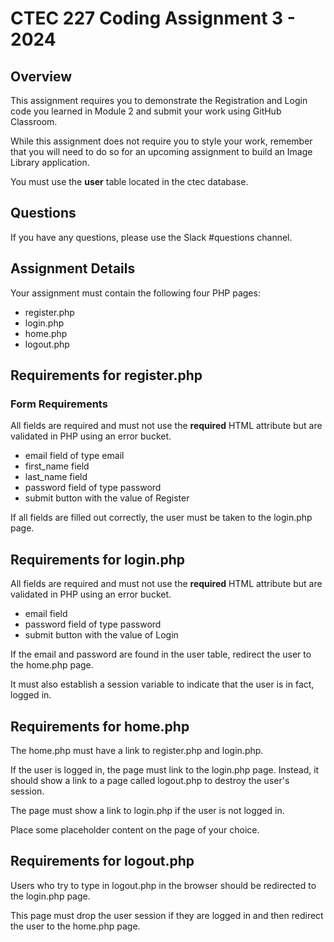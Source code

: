 # CTEC 227 Coding Assignment 3 - 2024

## Overview

This assignment requires you to demonstrate the Registration and Login code you learned in Module 2 and submit your work using GitHub Classroom.

While this assignment does not require you to style your work, remember that you will need to do so for an upcoming assignment to build an Image Library application.

You must use the **user** table located in the ctec database.

## Questions

If you have any questions, please use the Slack #questions channel.

## Assignment Details

Your assignment must contain the following four PHP pages:

- register.php
- login.php
- home.php
- logout.php

## Requirements for register.php

### Form Requirements

All fields are required and must not use the **required** HTML attribute but are validated in PHP using an error bucket.

- email field of type email
- first_name field
- last_name field
- password field of type password
- submit button with the value of Register

If all fields are filled out correctly, the user must be taken to the login.php page.

## Requirements for login.php

All fields are required and must not use the **required** HTML attribute but are validated in PHP using an error bucket.

- email field
- password field of type password
- submit button with the value of Login

If the email and password are found in the user table, redirect the user to the home.php page.

It must also establish a session variable to indicate that the user is in fact, logged in.

## Requirements for home.php

The home.php must have a link to register.php and login.php.

If the user is logged in, the page must link to the login.php page. Instead, it should show a link to a page called logout.php to destroy the user's session.

The page must show a link to login.php if the user is not logged in.

Place some placeholder content on the page of your choice.

## Requirements for logout.php

Users who try to type in logout.php in the browser should be redirected to the login.php page.

This page must drop the user session if they are logged in and then redirect the user to the home.php page.
